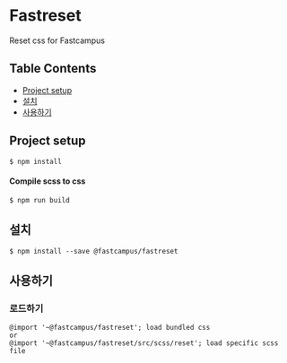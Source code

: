 # Fastreset

Reset css for Fastcampus

## Table Contents

* [Project setup](#Project-setup)
* [설치](#설치)
* [사용하기](#사용하기-Vuejs)

## Project setup

```console
$ npm install
```

#### Compile scss to css

```console
$ npm run build
```

## 설치

```console
$ npm install --save @fastcampus/fastreset
```

## 사용하기

### 로드하기

```console
@import '~@fastcampus/fastreset'; load bundled css
or 
@import '~@fastcampus/fastreset/src/scss/reset'; load specific scss file
```
